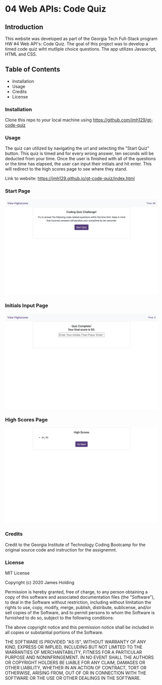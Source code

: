 # 04 Web APIs: Code Quiz

## Introduction
This website was developed as part of the Georgia Tech Full-Stack program HW #4 Web API's: Code Quiz. The goal of this project was to develop a timed code quiz wiht mutliple choice questions. The app utilizes Javascript, HTML and CSS.

## Table of Contents
- Installation
- Usage
- Credits
- License

### Installation
Clone this repo to your local machine using https://github.com/jmh129/gt-code-quiz

### Usage
The quiz can utilized by navigating the url and selecting the "Start Quiz" button. This quiz is timed and for every wrong answer, ten seconds will be deducted from your time. Once the user is finished with all of the questions or the time has elapsed, the user can input their initials and hit enter. This will redirect to the high scores page to see where they stand.

Link to website: https://jmh129.github.io/gt-code-quiz/index.html

### Start Page
![Alt Text](https://github.com/jmh129/gt-code-quiz/blob/master/images/start-quiz.png?raw=true)

### Initials Input Page
![Alt Text](https://github.com/jmh129/gt-code-quiz/blob/master/images/input-initials.png?raw=true)

### High Scores Page
![Alt Text](https://github.com/jmh129/gt-code-quiz/blob/master/images/high-scores.png?raw=true)

### Credits
Credit to the Georgia Institute of Technology Coding Bootcamp for the original source code and instruction for the assignemnt. 
### License

MIT License

Copyright (c) 2020 James Holding

Permission is hereby granted, free of charge, to any person obtaining a copy
of this software and associated documentation files (the "Software"), to deal
in the Software without restriction, including without limitation the rights
to use, copy, modify, merge, publish, distribute, sublicense, and/or sell
copies of the Software, and to permit persons to whom the Software is
furnished to do so, subject to the following conditions:

The above copyright notice and this permission notice shall be included in all
copies or substantial portions of the Software.

THE SOFTWARE IS PROVIDED "AS IS", WITHOUT WARRANTY OF ANY KIND, EXPRESS OR
IMPLIED, INCLUDING BUT NOT LIMITED TO THE WARRANTIES OF MERCHANTABILITY,
FITNESS FOR A PARTICULAR PURPOSE AND NONINFRINGEMENT. IN NO EVENT SHALL THE
AUTHORS OR COPYRIGHT HOLDERS BE LIABLE FOR ANY CLAIM, DAMAGES OR OTHER
LIABILITY, WHETHER IN AN ACTION OF CONTRACT, TORT OR OTHERWISE, ARISING FROM,
OUT OF OR IN CONNECTION WITH THE SOFTWARE OR THE USE OR OTHER DEALINGS IN THE
SOFTWARE.